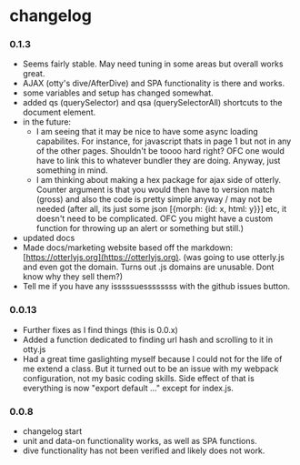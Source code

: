 # changelog

### 0.1.3
- Seems fairly stable. May need tuning in some areas but overall works great.
- AJAX (otty's dive/AfterDive) and SPA functionality is there and works.
- some variables and setup has changed somewhat.
- added qs (querySelector) and qsa (querySelectorAll) shortcuts to the document element.
- in the future:
	- I am seeing that it may be nice to have some async loading capabilites. For instance, for javascript thats in page 1 but not in any of the other pages. Shouldn't be toooo hard right? OFC one would have to link this to whatever bundler they are doing. Anyway, just something in mind.
	- I am thinking about making a hex package for ajax side of otterly. Counter argument is that you would then have to version match (gross) and also the code is pretty simple anyway / may not be needed (after all, its just some json [{morph: {id: x, html: y}}] etc, it doesn't need to be complicated. OFC you might have a custom function for throwing up an alert or something but still.)
- updated docs
- Made docs/marketing website based off the markdown: [https://otterlyjs.org](https://otterlyjs.org). (was going to use otterly.js and even got  the domain. Turns out .js domains are unusable. Dont know why they sell them?)
- Tell me if you have any isssssuessssssss with the github issues button.


### 0.0.13
- Further fixes as I find things (this is 0.0.x)
- Added a function dedicated to finding url hash and scrolling to it in otty.js
- Had a great time gaslighting myself because I could not for the life of me extend a class. But it turned out to be an issue with my webpack configuration, not my basic coding skills. Side effect of that is everything is now "export default ..." except for index.js.

### 0.0.8
- changelog start
- unit and data-on functionality works, as well as SPA functions.
- dive functionality has not been verified and likely does not work.